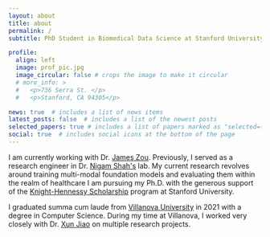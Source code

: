 ```yaml
---
layout: about
title: about
permalink: /
subtitle: PhD Student in Biomedical Data Science at Stanford University.

profile:
  align: left
  image: prof_pic.jpg
  image_circular: false # crops the image to make it circular
  # more_info: >
  #   <p>736 Serra St. </p>
  #   <p>Stanford, CA 94305</p>

news: true  # includes a list of news items
latest_posts: false  # includes a list of the newest posts
selected_papers: true # includes a list of papers marked as "selected={true}"
social: true  # includes social icons at the bottom of the page
---
```


I am currently working with Dr. [James Zou](https://www.james-zou.com/). Previously, I served as a research engineer in Dr. [Nigam Shah's](https://shahlab.stanford.edu/) lab. My current research revolves around training multi-modal foundation models and evaluating them within the realm of healthcare I am pursuing my Ph.D. with the generous support of the [Knight-Hennessy Scholarship](https://knight-hennessy.stanford.edu/) program at Stanford University. 

I graduated summa cum laude from [Villanova University](https://www1.villanova.edu/) in 2021 with a degree in Computer Science. During my time at Villanova, I worked very closely with Dr. [Xun Jiao](https://vu-detail.github.io/) on multiple research projects.